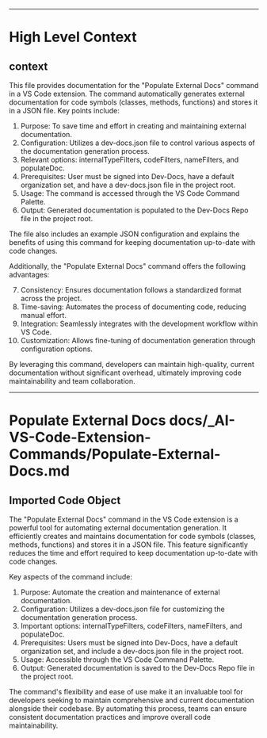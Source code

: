 

  ---
# High Level Context
## context
This file provides documentation for the "Populate External Docs" command in a VS Code extension. The command automatically generates external documentation for code symbols (classes, methods, functions) and stores it in a JSON file. Key points include:

1. Purpose: To save time and effort in creating and maintaining external documentation.
2. Configuration: Utilizes a dev-docs.json file to control various aspects of the documentation generation process.
3. Relevant options: internalTypeFilters, codeFilters, nameFilters, and populateDoc.
4. Prerequisites: User must be signed into Dev-Docs, have a default organization set, and have a dev-docs.json file in the project root.
5. Usage: The command is accessed through the VS Code Command Palette.
6. Output: Generated documentation is populated to the Dev-Docs Repo file in the project root.

The file also includes an example JSON configuration and explains the benefits of using this command for keeping documentation up-to-date with code changes.

Additionally, the "Populate External Docs" command offers the following advantages:

7. Consistency: Ensures documentation follows a standardized format across the project.
8. Time-saving: Automates the process of documenting code, reducing manual effort.
9. Integration: Seamlessly integrates with the development workflow within VS Code.
10. Customization: Allows fine-tuning of documentation generation through configuration options.

By leveraging this command, developers can maintain high-quality, current documentation without significant overhead, ultimately improving code maintainability and team collaboration.

  
---
# Populate External Docs docs/_AI-VS-Code-Extension-Commands/Populate-External-Docs.md
## Imported Code Object
The "Populate External Docs" command in the VS Code extension is a powerful tool for automating external documentation generation. It efficiently creates and maintains documentation for code symbols (classes, methods, functions) and stores it in a JSON file. This feature significantly reduces the time and effort required to keep documentation up-to-date with code changes.

Key aspects of the command include:

1. Purpose: Automate the creation and maintenance of external documentation.
2. Configuration: Utilizes a dev-docs.json file for customizing the documentation generation process.
3. Important options: internalTypeFilters, codeFilters, nameFilters, and populateDoc.
4. Prerequisites: Users must be signed into Dev-Docs, have a default organization set, and include a dev-docs.json file in the project root.
5. Usage: Accessible through the VS Code Command Palette.
6. Output: Generated documentation is saved to the Dev-Docs Repo file in the project root.

The command's flexibility and ease of use make it an invaluable tool for developers seeking to maintain comprehensive and current documentation alongside their codebase. By automating this process, teams can ensure consistent documentation practices and improve overall code maintainability.

  